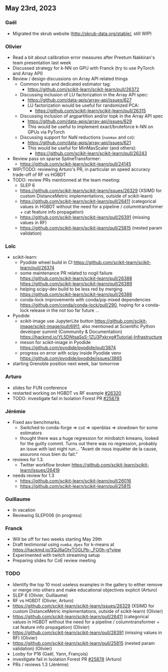 ## May 23rd, 2023

### Gaël

- Migrated the skrub website (http://skrub-data.org/stable/, still WIP)

### Olivier

- Read a bit about calibration error measures after Preetum Nakkiran's team presentation last week
- Discussed strategy for k-NN on GPU with Franck (try to use PyTorch and Array API)
- Review / design discussions on Array API related things
    - Common tests and dedicated estimator tag:
        - https://github.com/scikit-learn/scikit-learn/pull/26372
    - Discussing inclusion of LU factorization in the Array API spec:
        - https://github.com/data-apis/array-api/issues/627
        - LU factorization would be useful for randomized PCA:
            - https://github.com/scikit-learn/scikit-learn/pull/26315
    - Discussing inclusion of argpartition and/or topk in the Array API spec
        - https://github.com/data-apis/array-api/issues/629
        - This would be useful to implement exact/bruteforce k-NN on GPUs via PyTorch
    - Discussing support for NaN reductions (`nanmax` and co):
        - https://github.com/data-apis/array-api/issues/621
        - This would be useful for MinMaxScaler (and others):
            - https://github.com/scikit-learn/scikit-learn/pull/26243
- Review pass on sparse SplineTransformer:
    - https://github.com/scikit-learn/scikit-learn/pull/24145
- WIP/TODO: reviewing Arturo's PR, in particular on speed accuracy trade-off of RF vs HGBDT
- TODO: review PRs mentionned at the team meeting:
    - SLEP 6
    - https://github.com/scikit-learn/scikit-learn/issues/26329 (XSIMD for custom DistanceMetric implementations, outside of scikit-learn)
    - https://github.com/scikit-learn/scikit-learn/pull/26411 (categorical values in HGBDT without the need for a pipeline / columntransformer + cat feature info propagation)
    - https://github.com/scikit-learn/scikit-learn/pull/26391 (missing values in RF)
    - https://github.com/scikit-learn/scikit-learn/pull/25815 (nested param validation)

### Loïc

- scikit-learn:
  - Pyodide wheel build in CI https://github.com/scikit-learn/scikit-learn/pull/26374
  - some maintenance PR related to nogil failure
    https://github.com/scikit-learn/scikit-learn/pull/26388
    https://github.com/scikit-learn/scikit-learn/pull/26389
  - helping scipy-dev build to be less red by merging
    https://github.com/scikit-learn/scikit-learn/pull/26386
  - conda-lock improvements with conda/pip mixed dependencies
    https://github.com/conda/conda-lock/pull/290, hoping for a conda-lock release
    in the not too far future ...
- Pyodide
  - scikit-image use JupyterLite button
    https://github.com/scikit-image/scikit-image/pull/6911, also mentioned at
    Scientific Python developer summit (Community & Documentation)
    https://hackmd.io/YL5DNtsaSsS-1ZU3Pxkrxg#Tutorial-Infrastructure
  - meson for scikit-image in Pyodide https://github.com/pyodide/pyodide/pull/3874
  - progress on error with scipy inside Pyodide venv
    https://github.com/pyodide/pyodide/issues/3865
- starting Grenoble position next week, bar tomorrow

### Arturo

- slides for FUN conference
- restarted working on HGBDT vs RF example [#26320](https://github.com/scikit-learn/scikit-learn/pull/26320)
- TODO: investigate fail in Isolation Forest PR [#25878](https://github.com/scikit-learn/scikit-learn/pull/25878)

### Jérémie

- Fixed asv benchmarks.
  - Switched to conda-forge => cut
                            => openblas => slowdown for some estimators
  - thought there was a huge regression for minibatch kmeans, looked for the guilty commit. Turns out there was no regression, probably an issue with last night run... "Avant de nous inquiéter de la cause, assurons nous bien du fait."
- reviews for 1.3. 
  - Twitter workflow broken https://github.com/scikit-learn/scikit-learn/issues/26419
- needs review for 1.3
  - https://github.com/scikit-learn/scikit-learn/pull/26016
  - https://github.com/scikit-learn/scikit-learn/pull/25815

### Guillaume

- In vacation
- Reviewing SLEP006 (in progress)

### Franck

- Will be off for two weeks starting May 29th
- Draft testimonial using `numba_dpex` for k-means at https://hackmd.io/3QJ6aOtvTOGLPb-_FO0h-g?view
- Experimented with twitch streaming setup
- Preparing slides for CoE review meeting


### TODO

- Identify the top 10 most useless examples in the gallery to either remove or merge into others and make educational objectives explicit (Arturo)
- SLEP 6 (Olivier, Guillaume)
- RF vs HGBDT (Olivier, Arturo)
- https://github.com/scikit-learn/scikit-learn/issues/26329 (XSIMD for custom DistanceMetric implementations, outside of scikit-learn) (Olivier)
- https://github.com/scikit-learn/scikit-learn/pull/26411 (categorical values in HGBDT without the need for a pipeline / columntransformer + cat feature info propagation)  (Olivier)
- https://github.com/scikit-learn/scikit-learn/pull/26391 (missing values in RF) (Olivier)
- https://github.com/scikit-learn/scikit-learn/pull/25815 (nested param validation) (Olivier)
- Looby for P16 (Gaël, Yann, François)
- investigate fail in Isolation Forest PR [#25878](https://github.com/scikit-learn/scikit-learn/pull/25878) (Arturo)
- PRs / reviews 1.3 (Jérémie)
